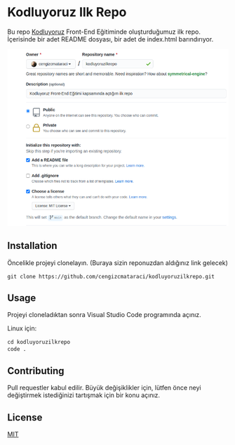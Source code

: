 # Kodluyoruz Ilk Repo



Bu repo [Kodluyoruz](https://github.com/furkan-firat/kodluyoruzilkrepo) Front-End Eğitiminde oluşturduğumuz ilk repo. İçerisinde bir adet README dosyası, bir adet de index.html barındırıyor.

![Image](https://raw.githubusercontent.com/Kodluyoruz/taskforce/main/git/odev1/figures/github.png)

## Installation



Öncelikle projeyi clonelayın. (Buraya sizin reponuzdan aldığınız link gelecek)
```
git clone https://github.com/cengizcmataraci/kodluyoruzilkrepo.git
```

## Usage



Projeyi cloneladıktan sonra Visual Studio Code programında açınız.

Linux için:

```
cd kodluyoruzilkrepo
code .
```

## Contributing



Pull requestler kabul edilir. Büyük değişiklikler için, lütfen önce neyi değiştirmek istediğinizi tartışmak için bir konu açınız.

## License



[MIT](https://choosealicense.com/licenses/mit/)

